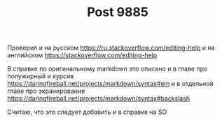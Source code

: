 ﻿---
title: "Post 9885"
se.owner.user_id: 183614
se.owner.display_name: "Герман Борисов"
se.owner.link: "https://ru.meta.stackoverflow.com/users/183614/%d0%93%d0%b5%d1%80%d0%bc%d0%b0%d0%bd-%d0%91%d0%be%d1%80%d0%b8%d1%81%d0%be%d0%b2"
se.link: "https://ru.meta.stackoverflow.com/q/9885"
se.post_id: 9885
se.post_type: question
se.score: 5
---
<p>Проверил и на русском <a href="https://ru.stackoverflow.com/editing-help">https://ru.stackoverflow.com/editing-help</a> и на английском
<a href="https://stackoverflow.com/editing-help">https://stackoverflow.com/editing-help</a></p>

<p>В справке по оригинальному markdown это описано и в главе про полужирный и курсив <a href="https://daringfireball.net/projects/markdown/syntax#em" rel="nofollow noreferrer">https://daringfireball.net/projects/markdown/syntax#em</a> и в отдельной главе про экранирование <a href="https://daringfireball.net/projects/markdown/syntax#backslash" rel="nofollow noreferrer">https://daringfireball.net/projects/markdown/syntax#backslash</a></p>

<p>Считаю, что это следует добавить и в справке на SO</p>
